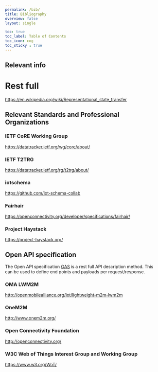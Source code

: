 ```yaml
---
permalink: /bib/
title: Bibliography
overview: false
layout: single

toc: true
toc_label: Table of Contents
toc_icon: cog
toc_sticky : true
---
```


## Relevant info

# Rest full

https://en.wikipedia.org/wiki/Representational_state_transfer

## Relevant Standards and Professional Organizations

### IETF CoRE Working Group

https://datatracker.ietf.org/wg/core/about/

### IETF T2TRG

https://datatracker.ietf.org/rg/t2trg/about/

### iotschema

https://github.com/iot-schema-collab

### Fairhair

https://openconnectivity.org/developer/specifications/fairhair/

### Project Haystack

https://project-haystack.org/

## Open API specification

The Open API specification [OAS][] is a rest full API description method.
This can be used to define end points and payloads per request/response.

### OMA LWM2M

http://openmobilealliance.org/iot/lightweight-m2m-lwm2m

### OneM2M

http://www.onem2m.org/

### Open Connectivity Foundation

http://openconnectivity.org/

### W3C Web of Things Interest Group and Working Group

https://www.w3.org/WoT/

<!--  LocalWords:  affordances namespace schemas SDF SDOs ZigBee SDO
 -->
<!--  LocalWords:  OpenAPI LwM OCF github namespaces WoT TDs LD
 -->

[OAS]: https://github.com/OAI/OpenAPI-Specification/blob/master/versions/2.0.md
[WISHI]: https://github.com/t2trg/wishi
